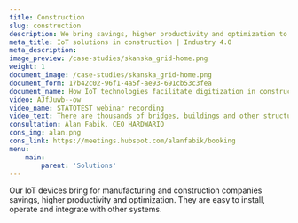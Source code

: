 ```yaml
---
title: Construction
slug: construction
description: We bring savings, higher productivity and optimization to construction companies.
meta_title: IoT solutions in construction | Industry 4.0
meta_description: 
image_preview: /case-studies/skanska_grid-home.png
weight: 1
document_image: /case-studies/skanska_grid-home.png
document_form: 17b42c02-96f1-4a5f-ae93-691cb53c3fea
document_name: How IoT technologies facilitate digitization in construction
video: AJfJuwb--ow
video_name: STATOTEST webinar recording
video_text: There are thousands of bridges, buildings and other structures with problematic statics worldwide. The STATOTEST project's story shows how IoT technologies can prevent collapsing of the bridges, buildings or walls. Non-invasively, simply and cost-effectively. Learn how to create your own IoT product with HARDWARIO devices. During webinar we talk about how STATOTEST team has created cost-effective online monitoring of bridge's statics. 
consultation: Alan Fabik, CEO HARDWARIO
cons_img: alan.png
cons_link: https://meetings.hubspot.com/alanfabik/booking
menu:
    main:
        parent: 'Solutions'
---
```


Our IoT devices bring for manufacturing and construction companies savings, higher productivity and optimization. They are easy to install, operate and integrate with other systems.